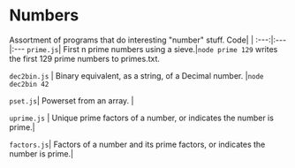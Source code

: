 Numbers
=======

Assortment of programs that do interesting "number" stuff.
Code| |
:---:|:---|:---
```prime.js```| First n prime numbers using a sieve.|```node prime 129``` writes the first 129 prime numbers to primes.txt.

```dec2bin.js``` | Binary equivalent, as a string,  of a Decimal number. |```node dec2bin 42```

```pset.js```| Powerset from an array. | 

```uprime.js``` | Unique prime factors of a number, or indicates the number is prime.| 

```factors.js```| Factors of a number and its prime factors, or indicates the number is prime.| 
